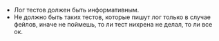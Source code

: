 * Лог тестов должен быть информативным.
* Не должно быть таких тестов, которые пишут лог только в случае фейлов, иначе не поймешь, то ли тест нихрена не делал, то ли все ок.